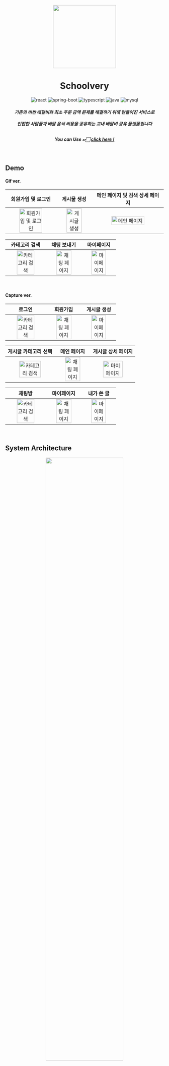 <p align="middle" >
  <img src="https://user-images.githubusercontent.com/76704035/182891239-5024d4e0-49c5-48a9-9a54-6cf9e869aca9.png" width="200" height="200">
</p>

<h1 align="middle">
Schoolvery
</h1>
<p align="center">
  <img src="https://img.shields.io/badge/react-v17.0.2-9cf?logo=react" alt="react" />
  <img src="https://img.shields.io/badge/spring_boot-v2.6.6-green?logo=springboot"  alt="spring-boot" />
  <img src="https://img.shields.io/badge/typescript-v4.3.5-blue?logo=typescript" alt="typescript"/>
  <img src="https://img.shields.io/badge/java-v11.0.11-orange?logo=java" alt="java"/>
  <img src="https://img.shields.io/badge/mysql-v8.0.26-blue?logo=mysql" alt="mysql"/>
</p>



<h5 align="middle">
기존의 비싼 배달비와 최소 주문 금액 문제를 해결하기 위해 만들어진 서비스로 <br/><br/>
인접한 사람들과 배달 음식 비용을 공유하는 교내 배달비 공유 플랫폼입니다 <br/><br/>

You can Use 👉🏻 [click here !](https://www.schoolvery.com)


</h5>

</br>

## Demo

#### Gif ver.
|                   회원가입 및 로그인                |                   게시물 생성                  |                         메인 페이지 및 검색 상세 페이지                      |
| :----------------------------------------------------------: | :----------------------------------------------------------: | :----------------------------------------------------------: |
| <img src="https://user-images.githubusercontent.com/76704035/184582290-b1d7d37a-17e0-4d19-847e-8ee2f757d61e.gif" alt="회원가입 및 로그인" width=70%> | <img src="https://user-images.githubusercontent.com/76704035/184582333-fb63f105-0fd7-4a85-9741-27c0237a7da5.gif" alt="게시글 생성" width=70%> | <img src="https://user-images.githubusercontent.com/76704035/184582403-4dacf6a1-605c-4ab2-8d40-b737a5e446eb.gif" alt="메인 페이지" width=70%> |


|                         카테고리 검색                    |                     채팅 보내기                        |                         마이페이지                        |
| :----------------------------------------------------------: | :----------------------------------------------------------: | :----------------------------------------------------------: |
| <img src="https://user-images.githubusercontent.com/76704035/184586578-acb4e055-85ab-4961-bd4f-2876174f4f46.gif" alt="카테고리 검색" width=70%> | <img src="https://user-images.githubusercontent.com/76704035/184582449-53ccc75f-c4cc-4418-8fad-4ac716828924.gif" alt="채팅 페이지" width=70%> | <img src="https://user-images.githubusercontent.com/76704035/184582470-1e68cdd9-c19b-4734-bec5-5c1c6ce83a9b.gif" alt="마이페이지" width=70%> |


<br/>

#### Capture ver.


|                         로그인                    |                     회원가입                        |                         게시글 생성                        |
| :----------------------------------------------------------: | :----------------------------------------------------------: | :----------------------------------------------------------: |
| <img src="https://user-images.githubusercontent.com/76704035/185474948-37216f43-44ab-49bc-8b74-4272bcc3e7f7.jpg" alt="카테고리 검색" width=70%> | <img src="https://user-images.githubusercontent.com/76704035/185475429-4fc2e851-6c47-4679-a1a3-553968b02f29.jpeg" alt="채팅 페이지" width=70%> | <img src="https://user-images.githubusercontent.com/76704035/185472363-128257ec-0fd2-4e96-a286-a329d433c708.jpg" alt="마이페이지" width=70%> |


|                         게시글 카테고리 선택                   |                     메인 페이지                        |                         게시글 상세 페이지                         |
| :----------------------------------------------------------: | :----------------------------------------------------------: | :----------------------------------------------------------: |
| <img src="https://user-images.githubusercontent.com/76704035/185472372-4144920a-f790-4eb9-93a8-b37fad4859fe.jpg" alt="카테고리 검색" width=70%> | <img src="https://user-images.githubusercontent.com/76704035/185472382-372bd719-bc91-40b2-a165-498a10b100ed.jpg" alt="채팅 페이지" width=70%> | <img src="https://user-images.githubusercontent.com/76704035/185472392-68f634c7-449a-4246-9969-eb8484a2d3fc.jpg" alt="마이페이지" width=70%> |


|                         채팅방                  |                     마이페이지                        |                         내가 쓴 글                         |
| :----------------------------------------------------------: | :----------------------------------------------------------: | :----------------------------------------------------------: |
| <img src="https://user-images.githubusercontent.com/76704035/185472443-d665387c-8c0e-4f18-b760-562c606168b2.jpg" alt="카테고리 검색" width=70%> | <img src="https://user-images.githubusercontent.com/76704035/185472459-4d7d9c54-fda2-4820-b597-5e8539af8668.jpg" alt="채팅 페이지" width=70%> | <img src="https://user-images.githubusercontent.com/76704035/185472471-8c6da82c-0b4b-4406-9e28-531571c41042.jpg" alt="마이페이지" width=70%> |

<br/>




## System Architecture

<p align="middle" >
  <img src="https://user-images.githubusercontent.com/76832303/184498895-ae076c1d-bb8d-4029-afca-10fbfb14a4be.png" width=70% >
</p>

<!-- ![Schoolvery_TechStack drawio (3)](https://user-images.githubusercontent.com/76832303/184498895-ae076c1d-bb8d-4029-afca-10fbfb14a4be.png) -->


<br/>

## Tech Stack

### Front-end

<div style="display: flex; align-items: flex-start;">
  <img src="https://techstack-generator.vercel.app/react-icon.svg" alt="icon" width="80" height="80" />
  <img src="https://techstack-generator.vercel.app/ts-icon.svg" alt="icon" width="80" height="80" />
  <img src="https://techstack-generator.vercel.app/prettier-icon.svg" alt="icon" width="80" height="80" />
</div>

<div style="display: flex; align-items: flex-start;">
    <img src="https://img.shields.io/badge/Vite-B73BFE?style=for-the-badge&logo=vite&logoColor=FFD62E" alt="icon" />
    <img src="https://img.shields.io/badge/React Query-FF4154?style=for-the-badge&logo=React Query&logoColor=white" alt="icon" />
    <img src="https://img.shields.io/badge/ReactRouter-CA4245?style=for-the-badge&logo=ReactRouter&logoColor=white" alt="icon" />
    <img src="https://img.shields.io/badge/Jest-C21325?style=for-the-badge&logo=Jest&logoColor=white" alt="icon" />
    <img src="https://img.shields.io/badge/Testing Library-E33332?style=for-the-badge&logo=Testing Library&logoColor=white" alt="icon" />
</div>
<div style="display: flex; align-items: flex-start;">
    <img src="https://img.shields.io/badge/Yarn-2C8EBB?style=for-the-badge&logo=yarn&logoColor=white" alt="icon" />
    <img src="https://img.shields.io/badge/eslint-3A33D1?style=for-the-badge&logo=eslint&logoColor=white" alt="icon" />
    <img src="https://img.shields.io/badge/prettier-1A2C34?style=for-the-badge&logo=prettier&logoColor=F7BA3E" alt="icon" />

</div>

**Emotion**
<br />
<img src="https://raw.githubusercontent.com/emotion-js/emotion/main/emotion.png" alt="Emotion logo" height="50" width="50" style="max-width: 100%;"> <br />
**Recoil**
<br />
<img src="https://user-images.githubusercontent.com/54137044/184468356-2f0a1d08-2aa1-4128-984b-a8ce8244bf50.svg" alt="Recoil logo" height="50" width="50" style="max-width: 100%;">
<br />

Vite를 사용하여 빠른 빌드를 목적으로 하고, <br />
React를 사용하여 사용자와의 상호작용을 하는 앱화면을 효율적으로 구성하고, <br />
Recoil을 이용하여 유동적인 값들의 상태를 관리했습니다. <br />
React Query를 사용하여 비동기 관련 로직 및 상태를 관리하고, <br />
Jest, React Testing Library로 테스트 코드를 작성하여 코드의 신뢰성을 높였습니다.

<br />

### Back-end

<div style="display: flex; align-items: flex-start;">
  <img src="https://techstack-generator.vercel.app/mysql-icon.svg" alt="icon" width="100" height="100" />
  <img src="https://techstack-generator.vercel.app/java-icon.svg" alt="icon" width="100" height="100" />
  <img src="https://techstack-generator.vercel.app/restapi-icon.svg" alt="icon" width="100" height="100" />
</div>

<div style="display: flex; align-items: flex-start;">
  <img src="https://img.shields.io/badge/JWT-000000?style=for-the-badge&logo=JSON%20web%20tokens&logoColor=white" alt="icon" />
  <img src="https://img.shields.io/badge/Postman-FF6C37?style=for-the-badge&logo=Postman&logoColor=white" alt="icon" />
  <img src="https://img.shields.io/badge/Socket.io-010101?&style=for-the-badge&logo=Socket.io&logoColor=white" alt="icon" />
  <img src="https://img.shields.io/badge/Swagger-85EA2D?style=for-the-badge&logo=Swagger&logoColor=white" alt="icon" />
</div>

<div style="display: flex; align-items: flex-start;">
  <img src="https://img.shields.io/badge/Spring_Boot-F2F4F9?style=for-the-badge&logo=spring-boot" alt="icon" />
  <img src="https://img.shields.io/badge/Hibernate-59666C?style=for-the-badge&logo=Hibernate&logoColor=white" alt="icon" />
  <img src="https://img.shields.io/badge/Spring_Security-6DB33F?style=for-the-badge&logo=Spring-Security&logoColor=white" alt="icon" />
</div>

- **Spring Data JPA(Hibernate)**
- **QueryDSL**
- **JUnit 5**, **mockito**
- **SLF4J**
- **JWT**

Springboot로 웹 어플리케이션 서버를 구축하고, <br/>
Spring Data JPA(Hibernate)로 객체지향 데이터 로직을 작성했습니다. <br/>
QueryDSL로 컴파일 시점에 SQL 오류를 감지하고, 동적인 쿼리를 작성했습니다. <br/>
Swagger로 API 문서를 작성하여 클라이언트와 소통하였습니다. <br/>
데이터 베이스는 MySQL과 H2를 사용하였습니다. <br/>

<br />

### Infra Structure

<div style="display: flex; align-items: flex-start;">
  <img src="https://techstack-generator.vercel.app/github-icon.svg" alt="icon" width="100" height="100" />
  <img src="https://techstack-generator.vercel.app/docker-icon.svg" alt="icon" width="100" height="100" />
  <img src="https://techstack-generator.vercel.app/aws-icon.svg" alt="icon" width="100" height="100" />
</div>

<div style="display: flex; align-items: flex-start;">
  <img src="https://img.shields.io/badge/GIT-E44C30?style=for-the-badge&logo=git&logoColor=white" alt="icon" />
  <img src="https://img.shields.io/badge/GitHub-100000?style=for-the-badge&logo=github&logoColor=white" alt="icon" />
</div>

- **Github Actions**
- **AWS EC2**
- **Prometheus, Grafana**
- **AWS Route 53**
- **AWS S3 bucket**

Docker로 동일한 백엔드 환경을 구축하고, <br/>
AWS EC2 인스턴스(Ubuntu, t3a.medium)에 서버를 배포하였습니다. <br/>
Github Action을 사용하여 지속적인 배포 파이프라인을 만들고, <br/>
Prometheus와 Grafana를 통해 서버의 상태를 모니터링했습니다. <br/>
Git과 Github을 사용하여 코드를 관리하고, 팀원들과 협업하였습니다.

<br />

### Communication

<div style="display: flex; align-items: flex-start;">
  <img src="https://img.shields.io/badge/Slack-4A154B?style=for-the-badge&logo=slack&logoColor=white" alt="icon" />
  <img src="https://img.shields.io/badge/Zoom-2D8CFF?style=for-the-badge&logo=zoom&logoColor=white" alt="icon" />
</div>

<br/>

## How to run

### Frontend

go to frontend repo 👉🏻 [click here !](https://github.com/team-e-techeer/schoolvery-fe)

> 프로젝트 실행

```shell
yarn start
```

<br />

### Backend

go to backend repo 👉🏻 [click here !](https://github.com/team-e-techeer/schoolvery-be)

> .env.example 을 참고하여 .env 파일에 있는 환경변수를 작성해준다.

```
DB_USERNAME=
DB_ROOT_PASSWORD=
DB_DATABASE=
DB_HOST=

JWT_HEADER=
JWT_SECRET_KEY=
JWT_EXPIRE_TIME=

PORT=

AdminMailId =
AdminMailPassword =

slack_api =

accessKey =
secretKey =
static =
```

> jar 파일을 생성해준다.

```shell
./gradlew build

# 혹은

./build.sh
```

앞선 방법으로 빌드가 안될 경우

```shell
gradle wrapper

# 혹은

./initialize.sh
```

> 루트 경로에서 docker-compose 명령어를 사용하여 어플리케이션을 실행시켜준다.

```shell
docker-compose up -d --build
```

<br/>


<br/>

## Team Members

|                 Backend                 |                    Backend                     |                   Backend                    |             Backend/Frontend              |                Frontend                |
| :-------------------------------------: | :--------------------------------------------: | :------------------------------------------: | :---------------------------------------: | :------------------------------------: |
| [🦈 김의빈](https://github.com/JoeCP17) | [🐠 정수빈](https://github.com/SoobinJung1013) | [🦞 한승욱](https://github.com/SeungWookHan) | [🐋 김서영](https://github.com/ksy990628) | [🦭 장동현](https://github.com/ww8007) |

<br />

#### If you want to know more bout us click here !

<a href="https://medium.com/@judy1013/schoolvery-test-1c1a097ddf12">
  <img src="https://img.shields.io/badge/Medium-12100E?style=for-the-badge&logo=medium&logoColor=white" />
</a>
<br/>
<a href="https://team-e2.notion.site/Shoolvery-01e48be509de4343b0ed1efecd8e0cb2">
  <img src="https://img.shields.io/badge/Notion-000000?style=for-the-badge&logo=notion&logoColor=white" alt="icon" />
</a>
<br/>
<a href="https://github.com/team-e-techeer">
  <img src="https://img.shields.io/badge/GitHub-100000?style=for-the-badge&logo=github&logoColor=white" alt="icon" />
</a>

